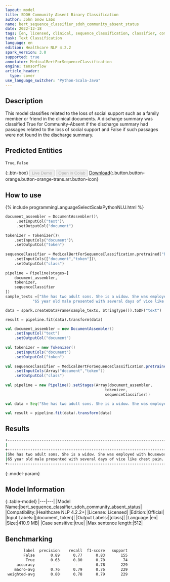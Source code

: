 ```yaml
---
layout: model
title: SDOH Community Absent Binary Classification
author: John Snow Labs
name: bert_sequence_classifier_sdoh_community_absent_status
date: 2022-12-18
tags: [en, licensed, clinical, sequence_classification, classifier, community_absent, sdoh, tensorflow]
task: Text Classification
language: en
edition: Healthcare NLP 4.2.2
spark_version: 3.0
supported: true
annotator: MedicalBertForSequenceClassification
engine: tensorflow
article_header:
  type: cover
use_language_switcher: "Python-Scala-Java"
---
```


## Description

This model classifies related to the loss of social support such as a family member or friend in the clinical documents. A discharge summary was classified True for Community-Absent if the discharge summary had passages related to the loss of social support and False if such passages were not found in the discharge summary.

## Predicted Entities

`True`, `False`

{:.btn-box}
<button class="button button-orange" disabled>Live Demo</button>
<button class="button button-orange" disabled>Open in Colab</button>
[Download](https://s3.amazonaws.com/auxdata.johnsnowlabs.com/clinical/models/bert_sequence_classifier_sdoh_community_absent_status_en_4.2.2_3.0_1671370818272.zip){:.button.button-orange.button-orange-trans.arr.button-icon}

## How to use



<div class="tabs-box" markdown="1">
{% include programmingLanguageSelectScalaPythonNLU.html %}

```python
document_assembler = DocumentAssembler()\
     .setInputCol("text")\
     .setOutputCol("document")
     
tokenizer = Tokenizer()\
    .setInputCols("document")\
    .setOutputCol("token")
    
sequenceClassifier = MedicalBertForSequenceClassification.pretrained("bert_sequence_classifier_sdoh_community_absent_status", "en", "clinical/models")\
    .setInputCols(["document","token"])\
    .setOutputCol("class")
    
pipeline = Pipeline(stages=[
    document_assembler, 
    tokenizer,
    sequenceClassifier    
])
sample_texts =["She has two adult sons. She is a widow. She was employed with housework. She quit smoking 20 to 30 years ago, but smoked two packs per day for 20 to 30 years. She drinks one glass of wine occasionally. She avoids salt in her diet. ",
            "65 year old male presented with several days of vice like chest pain. He states that he felt like his chest was being crushed from back to the front. Lives with spouse and two sons moved to US 1 month ago."]

data = spark.createDataFrame(sample_texts, StringType()).toDF("text")

result = pipeline.fit(data).transform(data)
```
```scala
val document_assembler = new DocumentAssembler() 
    .setInputCol("text") 
    .setOutputCol("document")
    
val tokenizer = new Tokenizer()
    .setInputCols("document")
    .setOutputCol("token")
    
val sequenceClassifier = MedicalBertForSequenceClassification.pretrained("bert_sequence_classifier_sdoh_community_absent_status", "en", "clinical/models")
    .setInputCols(Array("document","token"))
    .setOutputCol("class")
    
val pipeline = new Pipeline().setStages(Array(document_assembler, 
                                            tokenizer, 
                                            sequenceClassifier))

val data = Seq("She has two adult sons. She is a widow. She was employed with housework. She quit smoking 20 to 30 years ago, but smoked two packs per day for 20 to 30 years. She drinks one glass of wine occasionally. She avoids salt in her diet.")

val result = pipeline.fit(data).transform(data)
```
</div>

## Results

```bash
+----------------------------------------------------------------------------------------------------+-------+
|                                                                                                text| result|
+----------------------------------------------------------------------------------------------------+-------+
|She has two adult sons. She is a widow. She was employed with housework. She quit smoking 20 to 3...| [True]|
|65 year old male presented with several days of vice like chest pain. He states that he felt like...|[False]|
+----------------------------------------------------------------------------------------------------+-------+
```

{:.model-param}
## Model Information

{:.table-model}
|---|---|
|Model Name:|bert_sequence_classifier_sdoh_community_absent_status|
|Compatibility:|Healthcare NLP 4.2.2+|
|License:|Licensed|
|Edition:|Official|
|Input Labels:|[document, token]|
|Output Labels:|[class]|
|Language:|en|
|Size:|410.9 MB|
|Case sensitive:|true|
|Max sentence length:|512|

## Benchmarking

```bash
        label  precision    recall  f1-score   support
        False       0.89      0.77      0.83       155
         True       0.63      0.80      0.70        74
     accuracy        -         -        0.78       229
    macro-avg       0.76      0.79      0.76       229
 weighted-avg       0.80      0.78      0.79       229
```
